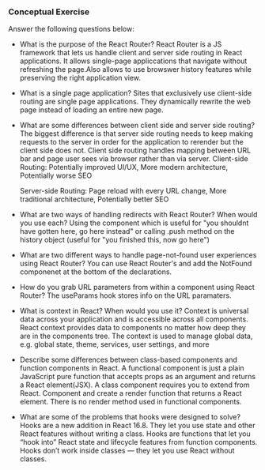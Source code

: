 ### Conceptual Exercise

Answer the following questions below:

- What is the purpose of the React Router?
    React Router is a JS framework that lets us handle client and server side routing in React applications. It allows single-page appliccations that navigate without refreshing the page.Also allows to use browswer history features while preserving the right application view.



- What is a single page application?
    Sites that exclusively use client-side routing are single page applications. They dynamically rewrite the web page instead of loading an entire new page.



- What are some differences between client side and server side routing?
    The biggest difference is that server side routing needs to keep making requests to the server in order for the application to rerender but the client side does not. Client side routing handles mapping between URL bar and page user sees via browser rather than via server.
    Client-side Routing: Potentially improved UI/UX, More modern architecture, Potentially worse SEO
    
    Server-side Routing: Page reload with every URL change, More traditional architecture, Potentially better SEO



- What are two ways of handling redirects with React Router? When would you use each?
    Using the <Redirect> component which is useful for "you shouldnt have gotten here, go here instead" or calling .push method on the history object (useful for "you finished this, now go here")



- What are two different ways to handle page-not-found user experiences using React Router? 
    You can use React Router's <Switch /> and add the NotFound componenet at the bottom of the <Route/> declarations.


- How do you grab URL parameters from within a component using React Router?
    The useParams hook stores info on the URL paramaters. 



- What is context in React? When would you use it?
    Context is universal data across your application and is accessible across all components. React context provides data to components no matter how deep they are in the components tree. The context is used to manage global data, e.g. global state, theme, services, user settings, and more


- Describe some differences between class-based components and function
  components in React.
  A functional component is just a plain JavaScript pure function that accepts props as an argument and returns a React element(JSX). A class component requires you to extend from React. Component and create a render function that returns a React element. There is no render method used in functional components.
  
  

- What are some of the problems that hooks were designed to solve?
Hooks are a new addition in React 16.8.
They let you use state and other React features without writing a class.
Hooks are functions that let you “hook into” React state and lifecycle features from function components.
Hooks don’t work inside classes — they let you use React without classes.
